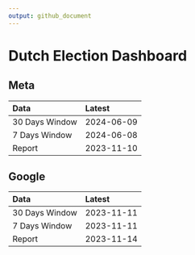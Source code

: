 ```yaml
---
output: github_document
---
```


# Dutch Election Dashboard



## Meta


|Data           |Latest     |
|:--------------|:----------|
|30 Days Window |2024-06-09 |
|7 Days Window  |2024-06-08 |
|Report         |2023-11-10 |

## Google


|Data           |Latest     |
|:--------------|:----------|
|30 Days Window |2023-11-11 |
|7 Days Window  |2023-11-11 |
|Report         |2023-11-14 |
